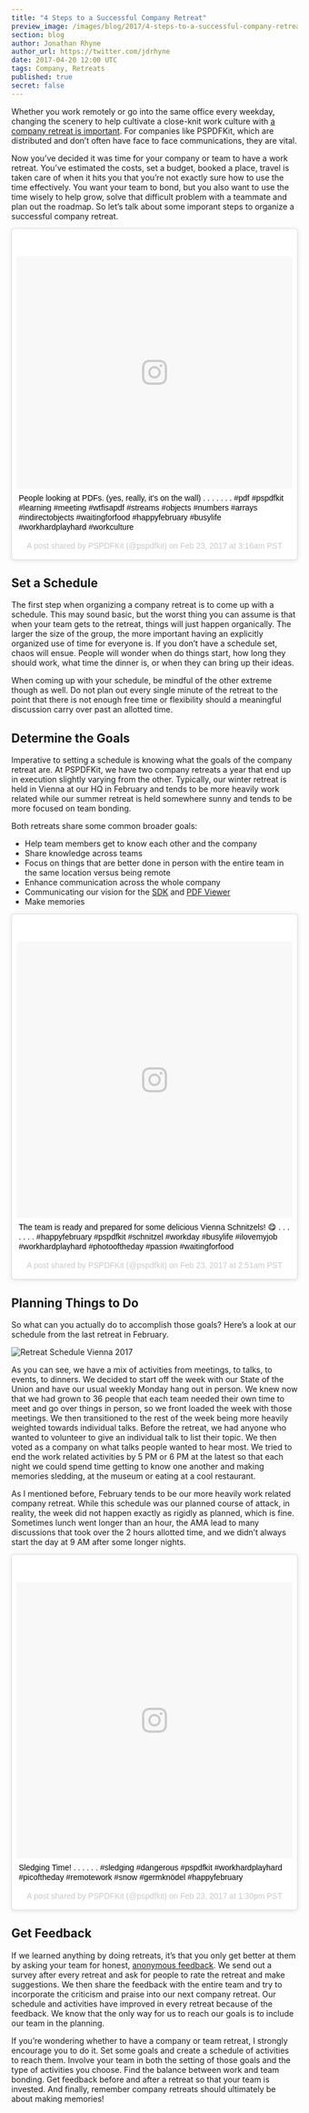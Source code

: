```yaml
---
title: "4 Steps to a Successful Company Retreat"
preview_image: /images/blog/2017/4-steps-to-a-successful-company-retreat.jpg
section: blog
author: Jonathan Rhyne
author_url: https://twitter.com/jdrhyne
date: 2017-04-20 12:00 UTC
tags: Company, Retreats
published: true
secret: false
---
```


Whether you work remotely or go into the same office every weekday, changing the scenery to help cultivate a close-knit work culture with [a company retreat is important](https://www.pspdfkit.com/blog/2016/the-importance-of-retreats-for-a-remote-company/). For companies like PSPDFKit, which are distributed and don’t often have face to face communications, they are vital.

Now you’ve decided it was time for your company or team to have a work retreat. You’ve estimated the costs, set a budget, booked a place, travel is taken care of when it hits you that you’re not exactly sure how to use the time effectively. You want your team to bond, but you also want to use the time wisely to help grow, solve that difficult problem with a teammate and plan out the roadmap. So let’s talk about some imporant steps to organize a successful company retreat.

<blockquote class="instagram-media" data-instgrm-captioned data-instgrm-version="7" style=" background:#FFF; border:0; border-radius:3px; box-shadow:0 0 1px 0 rgba(0,0,0,0.5),0 1px 10px 0 rgba(0,0,0,0.15); margin: 1px; max-width:658px; padding:0; width:99.375%; width:-webkit-calc(100% - 2px); width:calc(100% - 2px);"><div style="padding:8px;"> <div style=" background:#F8F8F8; line-height:0; margin-top:40px; padding:42.083333333333336% 0; text-align:center; width:100%;"> <div style=" background:url(data:image/png;base64,iVBORw0KGgoAAAANSUhEUgAAACwAAAAsCAMAAAApWqozAAAABGdBTUEAALGPC/xhBQAAAAFzUkdCAK7OHOkAAAAMUExURczMzPf399fX1+bm5mzY9AMAAADiSURBVDjLvZXbEsMgCES5/P8/t9FuRVCRmU73JWlzosgSIIZURCjo/ad+EQJJB4Hv8BFt+IDpQoCx1wjOSBFhh2XssxEIYn3ulI/6MNReE07UIWJEv8UEOWDS88LY97kqyTliJKKtuYBbruAyVh5wOHiXmpi5we58Ek028czwyuQdLKPG1Bkb4NnM+VeAnfHqn1k4+GPT6uGQcvu2h2OVuIf/gWUFyy8OWEpdyZSa3aVCqpVoVvzZZ2VTnn2wU8qzVjDDetO90GSy9mVLqtgYSy231MxrY6I2gGqjrTY0L8fxCxfCBbhWrsYYAAAAAElFTkSuQmCC); display:block; height:44px; margin:0 auto -44px; position:relative; top:-22px; width:44px;"></div></div> <p style=" margin:8px 0 0 0; padding:0 4px;"> <a href="https://www.instagram.com/p/BQ2iL7GhpZI/" style=" color:#000; font-family:Arial,sans-serif; font-size:14px; font-style:normal; font-weight:normal; line-height:17px; text-decoration:none; word-wrap:break-word;" target="_blank" rel="noopener">People looking at PDFs. (yes, really, it&#39;s on the wall) . . . . . . . #pdf #pspdfkit #learning #meeting #wtfisapdf #streams #objects #numbers #arrays #indirectobjects  #waitingforfood #happyfebruary #busylife #workhardplayhard #workculture</a></p> <p style=" color:#c9c8cd; font-family:Arial,sans-serif; font-size:14px; line-height:17px; margin-bottom:0; margin-top:8px; overflow:hidden; padding:8px 0 7px; text-align:center; text-overflow:ellipsis; white-space:nowrap;">A post shared by PSPDFKit (@pspdfkit) on <time style=" font-family:Arial,sans-serif; font-size:14px; line-height:17px;" datetime="2017-02-23T11:16:16+00:00">Feb 23, 2017 at 3:16am PST</time></p></div></blockquote>
<script async defer src="//platform.instagram.com/en_US/embeds.js"></script>

## Set a Schedule
The first step when organizing a company retreat is to come up with a schedule. This may sound basic, but the worst thing you can assume is that when your team gets to the retreat, things will just happen organically. The larger the size of the group, the more important having an explicitly organized use of time for everyone is. If you don’t have a schedule set, chaos will ensue. People will wonder when do things start, how long they should work, what time the dinner is, or when they can bring up their ideas.

When coming up with your schedule, be mindful of the other extreme though as well. Do not plan out every single minute of the retreat to the point that there is not enough free time or flexibility should a meaningful discussion carry over past an allotted time.

## Determine the Goals
Imperative to setting a schedule is knowing what the goals of the company retreat are. At PSPDFKit, we have two company retreats a year that end up in execution slightly varying from the other. Typically, our winter retreat is held in Vienna at our HQ in February and tends to be more heavily work related while our summer retreat is held somewhere sunny and tends to be more focused on team bonding.

Both retreats share some common broader goals:

* Help team members get to know each other and the company
* Share knowledge across teams
* Focus on things that are better done in person with the entire team in the same location versus being remote
* Enhance communication across the whole company
* Communicating our vision for the [SDK](https://pspdfkit.com/features/) and [PDF Viewer](https://pdfviewer.io/)
* Make memories

<blockquote class="instagram-media" data-instgrm-captioned data-instgrm-version="7" style=" background:#FFF; border:0; border-radius:3px; box-shadow:0 0 1px 0 rgba(0,0,0,0.5),0 1px 10px 0 rgba(0,0,0,0.15); margin: 1px; max-width:658px; padding:0; width:99.375%; width:-webkit-calc(100% - 2px); width:calc(100% - 2px);"><div style="padding:8px;"> <div style=" background:#F8F8F8; line-height:0; margin-top:40px; padding:50.0% 0; text-align:center; width:100%;"> <div style=" background:url(data:image/png;base64,iVBORw0KGgoAAAANSUhEUgAAACwAAAAsCAMAAAApWqozAAAABGdBTUEAALGPC/xhBQAAAAFzUkdCAK7OHOkAAAAMUExURczMzPf399fX1+bm5mzY9AMAAADiSURBVDjLvZXbEsMgCES5/P8/t9FuRVCRmU73JWlzosgSIIZURCjo/ad+EQJJB4Hv8BFt+IDpQoCx1wjOSBFhh2XssxEIYn3ulI/6MNReE07UIWJEv8UEOWDS88LY97kqyTliJKKtuYBbruAyVh5wOHiXmpi5we58Ek028czwyuQdLKPG1Bkb4NnM+VeAnfHqn1k4+GPT6uGQcvu2h2OVuIf/gWUFyy8OWEpdyZSa3aVCqpVoVvzZZ2VTnn2wU8qzVjDDetO90GSy9mVLqtgYSy231MxrY6I2gGqjrTY0L8fxCxfCBbhWrsYYAAAAAElFTkSuQmCC); display:block; height:44px; margin:0 auto -44px; position:relative; top:-22px; width:44px;"></div></div> <p style=" margin:8px 0 0 0; padding:0 4px;"> <a href="https://www.instagram.com/p/BQ2fZIABBLf/" style=" color:#000; font-family:Arial,sans-serif; font-size:14px; font-style:normal; font-weight:normal; line-height:17px; text-decoration:none; word-wrap:break-word;" target="_blank" rel="noopener">The team is ready and prepared for some delicious Vienna Schnitzels! 😋 . . . . . . . #happyfebruary #pspdfkit #schnitzel #workday #busylife #ilovemyjob #workhardplayhard #photooftheday #passion #waitingforfood</a></p> <p style=" color:#c9c8cd; font-family:Arial,sans-serif; font-size:14px; line-height:17px; margin-bottom:0; margin-top:8px; overflow:hidden; padding:8px 0 7px; text-align:center; text-overflow:ellipsis; white-space:nowrap;">A post shared by PSPDFKit (@pspdfkit) on <time style=" font-family:Arial,sans-serif; font-size:14px; line-height:17px;" datetime="2017-02-23T10:51:51+00:00">Feb 23, 2017 at 2:51am PST</time></p></div></blockquote>
<script async defer src="//platform.instagram.com/en_US/embeds.js"></script>

## Planning Things to Do
So what can you actually do to accomplish those goals? Here’s a look at our schedule from the last retreat in February.

![Retreat Schedule Vienna 2017](/images/blog/2017/retreat/retreatschedulevienna2017.png)

As you can see, we have a mix of activities from meetings, to talks, to events, to dinners. We decided to start off the week with our State of the Union and have our usual weekly Monday hang out in person. We knew now that we had grown to 36 people that each team needed their own time to meet and go over things in person, so we front loaded the week with those meetings. We then transitioned to the rest of the week being more heavily weighted towards individual talks. Before the retreat, we had anyone who wanted to volunteer to give an individual talk to list their topic. We then voted as a company on what talks people wanted to hear most. We tried to end the work related activities by 5 PM or 6 PM at the latest so that each night we could spend time getting to know one another and making memories sledding, at the museum or eating at a  cool restaurant.  

As I mentioned before, February tends to be our more heavily work related company retreat. While this schedule was our planned course of attack, in reality, the week did not happen exactly as rigidly as planned, which is fine. Sometimes lunch went longer than an hour, the AMA lead to many discussions that took over the 2 hours allotted time, and we didn’t always start the day at 9 AM after some longer nights.

<blockquote class="instagram-media" data-instgrm-captioned data-instgrm-version="7" style=" background:#FFF; border:0; border-radius:3px; box-shadow:0 0 1px 0 rgba(0,0,0,0.5),0 1px 10px 0 rgba(0,0,0,0.15); margin: 1px; max-width:658px; padding:0; width:99.375%; width:-webkit-calc(100% - 2px); width:calc(100% - 2px);"><div style="padding:8px;"> <div style=" background:#F8F8F8; line-height:0; margin-top:40px; padding:50% 0; text-align:center; width:100%;"> <div style=" background:url(data:image/png;base64,iVBORw0KGgoAAAANSUhEUgAAACwAAAAsCAMAAAApWqozAAAABGdBTUEAALGPC/xhBQAAAAFzUkdCAK7OHOkAAAAMUExURczMzPf399fX1+bm5mzY9AMAAADiSURBVDjLvZXbEsMgCES5/P8/t9FuRVCRmU73JWlzosgSIIZURCjo/ad+EQJJB4Hv8BFt+IDpQoCx1wjOSBFhh2XssxEIYn3ulI/6MNReE07UIWJEv8UEOWDS88LY97kqyTliJKKtuYBbruAyVh5wOHiXmpi5we58Ek028czwyuQdLKPG1Bkb4NnM+VeAnfHqn1k4+GPT6uGQcvu2h2OVuIf/gWUFyy8OWEpdyZSa3aVCqpVoVvzZZ2VTnn2wU8qzVjDDetO90GSy9mVLqtgYSy231MxrY6I2gGqjrTY0L8fxCxfCBbhWrsYYAAAAAElFTkSuQmCC); display:block; height:44px; margin:0 auto -44px; position:relative; top:-22px; width:44px;"></div></div> <p style=" margin:8px 0 0 0; padding:0 4px;"> <a href="https://www.instagram.com/p/BQ3odXPh6Ae/" style=" color:#000; font-family:Arial,sans-serif; font-size:14px; font-style:normal; font-weight:normal; line-height:17px; text-decoration:none; word-wrap:break-word;" target="_blank" rel="noopener">Sledging Time! . . . . . . #sledging #dangerous #pspdfkit #workhardplayhard #picoftheday #remotework #snow #germknödel #happyfebruary</a></p> <p style=" color:#c9c8cd; font-family:Arial,sans-serif; font-size:14px; line-height:17px; margin-bottom:0; margin-top:8px; overflow:hidden; padding:8px 0 7px; text-align:center; text-overflow:ellipsis; white-space:nowrap;">A post shared by PSPDFKit (@pspdfkit) on <time style=" font-family:Arial,sans-serif; font-size:14px; line-height:17px;" datetime="2017-02-23T21:30:19+00:00">Feb 23, 2017 at 1:30pm PST</time></p></div></blockquote>
<script async defer src="//platform.instagram.com/en_US/embeds.js"></script>

## Get Feedback
If we learned anything by doing retreats, it’s that you only get better at them by asking your team for honest, [anonymous feedback](https://suggestionox.com/). We send out a survey after every retreat and ask for people to rate the retreat and make suggestions. We then share the feedback with the entire team and try to incorporate the criticism and praise into our next company retreat. Our schedule and activities have improved in every retreat because of the feedback. We know that the only way for us to reach our goals is to include our team in the planning.

If you’re wondering whether to have a company or team retreat, I strongly encourage you to do it. Set some goals and create a schedule of activities to reach them. Involve your team in both the setting of those goals and the type of activities you choose. Find the balance between work and team bonding. Get feedback before and after a retreat so that your team is invested. And finally, remember company retreats should ultimately be about making memories!
